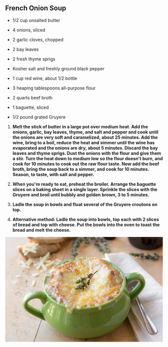 ## French Onion Soup

- 1/2 cup unsalted butter

- 4 onions, sliced

- 2 garlic cloves, chopped

- 2 bay leaves

- 2 fresh thyme sprigs

- Kosher salt and freshly ground black pepper

- 1 cup red wine, about 1/2 bottle

- 3 heaping tablespoons all-purpose flour

- 2 quarts beef broth

- 1 baguette, sliced

- 1/2 pound grated Gruyere



1. **Melt the stick of butter in a large pot over medium heat. Add the  onions, garlic, bay leaves, thyme, and salt and pepper and cook until  the onions are very soft and caramelized, about 25 minutes. Add the  wine, bring to a boil, reduce the heat and simmer until the wine has  evaporated and the onions are dry, about 5 minutes. Discard the bay  leaves and thyme sprigs. Dust the onions with the flour and give them a  stir. Turn the heat down to medium low so the flour doesn't burn, and  cook for 10 minutes to cook out the raw flour taste. Now add the beef  broth, bring the soup back to a simmer, and cook for 10 minutes. Season, to taste, with salt and pepper.**            

2. **When you're ready to eat, preheat the broiler. Arrange the baguette  slices on a baking sheet in a single layer. Sprinkle the slices with the Gruyere and broil until bubbly and golden brown, 3 to 5 minutes.**            
3. **Ladle the soup in bowls and float several of the Gruyere croutons on top.**            
4. **Alternative method: Ladle the soup into bowls, top each  with 2 slices of bread and top with cheese. Put the bowls into the oven  to toast the bread and melt the cheese.**            



![FrenchOnionSoup](pix/FrenchOnionSoup.jpg)

